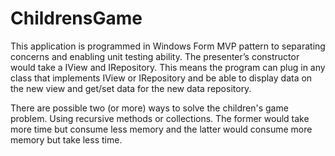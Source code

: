 # ChildrensGame

This application is programmed in Windows Form MVP pattern to separating concerns and enabling unit testing ability.  The presenter’s constructor would take a IView and IRepository. This means the program can plug in any class that implements IView or IRepository and be able to display data on the new view and get/set data for the new data repository. 

There are possible two (or more) ways to solve the children's game problem. Using recursive methods or collections. The former would take more time but consume less memory and the latter would consume more memory but take less time.
